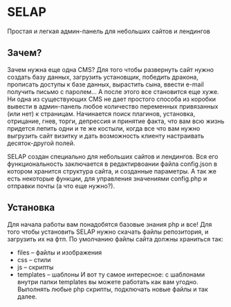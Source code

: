 # SELAP
Простая и легкая админ-панель для небольших сайтов и лендингов

## Зачем?
Зачем нужна еще одна CMS? Для того чтобы развернуть сайт нужно создать базу данных, загрузить установщик, победить дракона, прописать доступы к базе данных, вырастить сына, ввести e-mail получить письмо с паролем... А после этого все становится еще хуже. Ни одна из существующих CMS не дает простого способа из коробки вывести в админ-панель любое количество переменных привязанных (или нет) к страницам. Начинается поиск плагинов, установка, отрицание, гнев, торги, депрессия и принятие факта, что вам всю жизнь придется лепить одни и те же костыли, когда все что вам нужно выгрузить сайт визитку и дать возможность клиенту настраивать десяток-другой полей.

SELAP создан специально для небольших сайтов и лендингов. Вся его функциональность заключается в редактирвоании файла config.json в котором хранится структура сайта, и созданные параметры. А так же есть некоторые функции, для управления значениями config.php и отправки почты (а что еще нужно?).

## Установка
Для начала работы вам понадобятся базовые знания php и все! 
Для того чтобы установить SELAP	нужно скачать файлы репозитория, и загрузить их на фтп. По умолчанию файлы сайта должны храниться так:
* files – файлы и изображения
* css – стили
* js – скрипты
* templates – шаблоны
И вот ту самое интересное: с шаблонами внутри папки templates вы можете работать как вам угодно. Выполнять любые php скрипты, подключать новые файлы и так далее.

